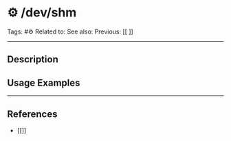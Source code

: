 # ⚙️ /dev/shm
Tags: #⚙️
Related to: 
See also: 
Previous: [[ ]]

---
## Description



## Usage Examples


---
## References
- [[]]